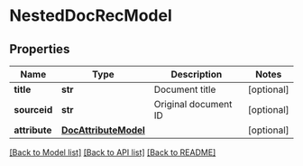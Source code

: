 # NestedDocRecModel

## Properties
Name | Type | Description | Notes
------------ | ------------- | ------------- | -------------
**title** | **str** | Document title | [optional] 
**sourceid** | **str** | Original document ID | [optional] 
**attribute** | [**DocAttributeModel**](DocAttributeModel.md) |  | [optional] 

[[Back to Model list]](../README.md#documentation-for-models) [[Back to API list]](../README.md#documentation-for-api-endpoints) [[Back to README]](../README.md)



